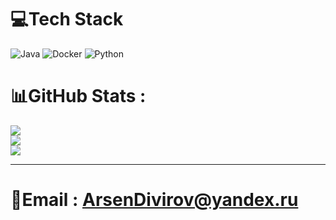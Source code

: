 # 💻Tech Stack
![Java](https://img.shields.io/badge/java-%23ED8B00.svg?style=flat&logo=java&logoColor=white) ![Docker](https://img.shields.io/badge/docker-%230db7ed.svg?style=flat&logo=docker&logoColor=white) ![Python](https://img.shields.io/badge/python-3670A0?style=flat&logo=python&logoColor=ffdd54)
# 📊GitHub Stats :
![](https://github-readme-stats.vercel.app/api?username=Archemalit&theme=gotham&hide_border=false&include_all_commits=false&count_private=false)<br/>
![](https://github-readme-streak-stats.herokuapp.com/?user=Archemalit&theme=gotham&hide_border=false)<br/>
![](https://github-readme-stats.vercel.app/api/top-langs/?username=Archemalit&theme=gotham&hide_border=false&include_all_commits=false&count_private=false&layout=compact)

---
# 💫Email : ArsenDivirov@yandex.ru
